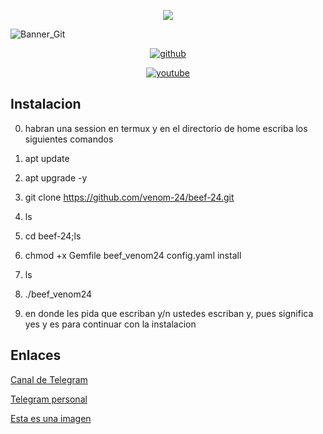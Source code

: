 <p align="center">
<img src="https://img.shields.io/badge/ECHO%20EN-MEXICO-SCRIPT?colorA=0000ff&colorB=CDCFD2&colorC=ff0000&style=for-the-badge">
</p>

![Banner_Git](https://i.ibb.co/9Wd8c72/Sin-t-tulo59.png) </a>

<p align="center">
<a href=https://github.com/venom-24><img title="github" src="https://img.shields.io/badge/VENOM-24-brightgreen?style=for-the-badge&logo=github"></a>
</p>
<p align="center">
<a href="https://www.youtube.com/c/Venom24Termux"><img title="youtube" src="https://img.shields.io/badge/YouTube-VeNOM24-red?style=for-the-badge&logo=Youtube"></a>
</p>

## Instalacion

0. habran una session en termux y en el directorio de home escriba los siguientes comandos

1. apt update

2. apt upgrade -y

3. git clone https://github.com/venom-24/beef-24.git

4. ls

5. cd beef-24;ls

6. chmod +x Gemfile  beef_venom24  config.yaml  install

7. ls

8. ./beef_venom24

9. en donde les pida que escriban y/n ustedes escriban y, pues significa yes y es para continuar con la instalacion

## Enlaces

[Canal de Telegram](https://t.me/Vnom24)

[Telegram personal](https://t.me/VENOM24)

[Esta es una imagen](https://i.ibb.co/vXn61hD/Sin-t-tulo30.png)

